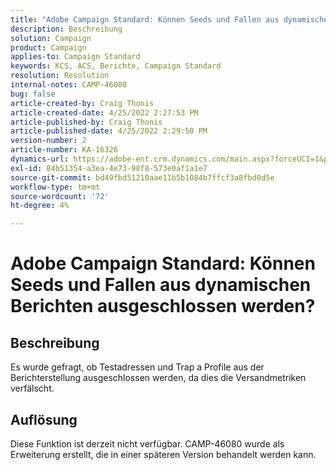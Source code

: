 ```yaml
---
title: "Adobe Campaign Standard: Können Seeds und Fallen aus dynamischen Berichten ausgeschlossen werden?"
description: Beschreibung
solution: Campaign
product: Campaign
applies-to: Campaign Standard
keywords: KCS, ACS, Berichte, Campaign Standard
resolution: Resolution
internal-notes: CAMP-46080
bug: false
article-created-by: Craig Thonis
article-created-date: 4/25/2022 2:27:53 PM
article-published-by: Craig Thonis
article-published-date: 4/25/2022 2:29:50 PM
version-number: 2
article-number: KA-16326
dynamics-url: https://adobe-ent.crm.dynamics.com/main.aspx?forceUCI=1&pagetype=entityrecord&etn=knowledgearticle&id=1a050fe1-a3c4-ec11-a7b6-0022480a1ec2
exl-id: 84b51354-a3ea-4e73-98f8-573e0af1a1e7
source-git-commit: bd49fbd51210aae11b5b1084b7ffcf3a8fbd0d5e
workflow-type: tm+mt
source-wordcount: '72'
ht-degree: 4%

---
```


# Adobe Campaign Standard: Können Seeds und Fallen aus dynamischen Berichten ausgeschlossen werden?

## Beschreibung


Es wurde gefragt, ob Testadressen und Trap a Profile aus der Berichterstellung ausgeschlossen werden, da dies die Versandmetriken verfälscht.


## Auflösung


Diese Funktion ist derzeit nicht verfügbar. CAMP-46080 wurde als Erweiterung erstellt, die in einer späteren Version behandelt werden kann.
